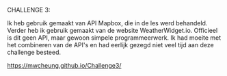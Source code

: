 CHALLENGE 3:

Ik heb gebruik gemaakt van API Mapbox, die in de les werd behandeld.
Verder heb ik gebruik gemaakt van de website WeatherWidget.io. 
Officieel is dit geen API, maar gewoon simpele programmeerwerk.
Ik had moeite met het combineren van de API's en had eerlijk gezegd niet veel tijd aan deze challenge besteed.

https://mwcheung.github.io/Challenge3/
